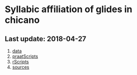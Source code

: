 Syllabic affiliation of glides in chicano
=========================================

Last update: 2018-04-27
-----------------------

1.  [data](./data/)
2.  [praatScripts](./praatScripts/)
3.  [rScripts](./rScripts/)
4.  [sources](./sources/)
